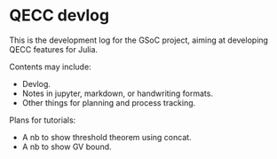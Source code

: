# QECC devlog

This is the development log for the GSoC project, aiming at developing QECC features for Julia.

<!-- To put GSoC information. -->

Contents may include:

- Devlog.
- Notes in jupyter, markdown, or handwriting formats.
- Other things for planning and process tracking.

<!-- Want to set up a blog and put these in. -->

Plans for tutorials:

- A nb to show threshold theorem using concat.
- A nb to show GV bound.
